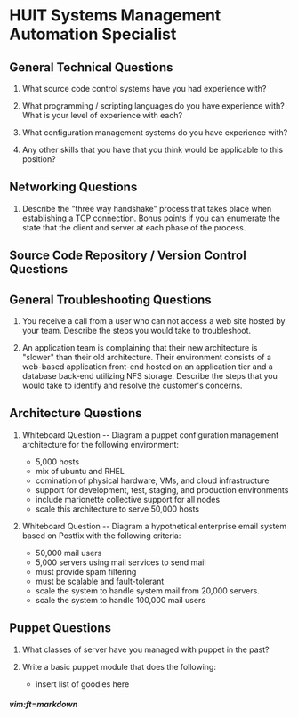 # HUIT Systems Management Automation Specialist

## General Technical Questions

1. What source code control systems have you had experience with?


2. What programming / scripting languages do you have experience with?  What is your level of experience with each?


3. What configuration management systems do you have experience with?


4. Any other skills that you have that you think would be applicable to this position?



## Networking Questions

1. Describe the "three way handshake" process that takes place when establishing a TCP connection.   Bonus points if you can enumerate the state that the client and server at each phase of the process.



## Source Code Repository / Version Control Questions

## General Troubleshooting Questions

1. You receive a call from a user who can not access a web site hosted by your team.  Describe the steps you would take to troubleshoot.


2. An application team is complaining that their new architecture is "slower" than their old architecture.  Their environment consists of a web-based application front-end hosted on an application tier and a database back-end utilizing NFS storage.  Describe the steps that you would take to identify and resolve the customer's concerns.



## Architecture Questions

1. Whiteboard Question --  Diagram a puppet configuration management architecture for the following environment:

   * 5,000 hosts
   * mix of ubuntu and RHEL
   * comination of physical hardware, VMs, and cloud infrastructure
   * support for development, test, staging, and production environments
   * include marionette collective support for all nodes
   * scale this architecture to serve 50,000 hosts


2. Whiteboard Question -- Diagram a hypothetical enterprise email system based on Postfix with the following criteria:

   * 50,000 mail users
   * 5,000 servers using mail services to send mail
   * must provide spam filtering
   * must be scalable and fault-tolerant
   * scale the system to handle system mail from 20,000 servers.
   * scale the system to handle 100,000 mail users

## Puppet Questions

1. What classes of server have you managed with puppet in the past?


2. Write a basic puppet module that does the following:

   * insert list of goodies here












##### vim:ft=markdown
